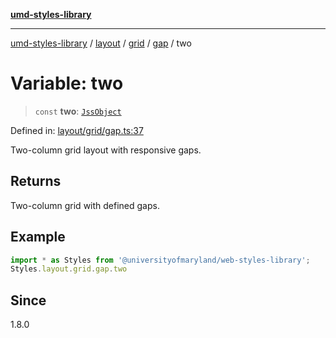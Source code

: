 [**umd-styles-library**](../../../../../../README.md)

***

[umd-styles-library](../../../../../../modules.md) / [layout](../../../../../README.md) / [grid](../../../README.md) / [gap](../README.md) / two

# Variable: two

> `const` **two**: [`JssObject`](../../../../../../utilities/namespaces/transform/type-aliases/JssObject.md)

Defined in: [layout/grid/gap.ts:37](https://github.com/UMD-Digital/design-system/blob/ada30a44686a89a90941bbd44a6f156101fc9b44/packages/styles/source/layout/grid/gap.ts#L37)

Two-column grid layout with responsive gaps.

## Returns

Two-column grid with defined gaps.

## Example

```typescript
import * as Styles from '@universityofmaryland/web-styles-library';
Styles.layout.grid.gap.two
```

## Since

1.8.0
